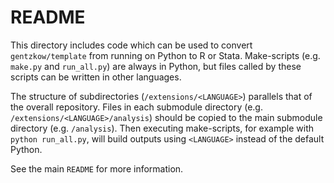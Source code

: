 # README

This directory includes code which can be used to convert `gentzkow/template` from running on Python to R or Stata. Make-scripts (e.g. `make.py` and `run_all.py`) are always in Python, but files called by these scripts can be written in other languages.

The structure of subdirectories (`/extensions/<LANGUAGE>`) parallels that of the overall repository. Files in each submodule directory (e.g. `/extensions/<LANGUAGE>/analysis`) should be copied to the main submodule directory (e.g. `/analysis`). Then executing make-scripts, for example with `python run_all.py`, will build outputs using `<LANGUAGE>` instead of the default Python.

See the main `README` for more information.
